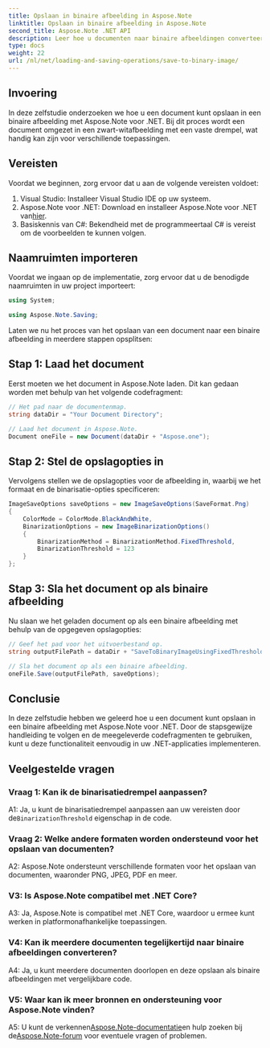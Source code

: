 ```yaml
---
title: Opslaan in binaire afbeelding in Aspose.Note
linktitle: Opslaan in binaire afbeelding in Aspose.Note
second_title: Aspose.Note .NET API
description: Leer hoe u documenten naar binaire afbeeldingen converteert met Aspose.Note voor .NET. Volg onze stapsgewijze handleiding voor een naadloze integratie.
type: docs
weight: 22
url: /nl/net/loading-and-saving-operations/save-to-binary-image/
---
```

## Invoering

In deze zelfstudie onderzoeken we hoe u een document kunt opslaan in een binaire afbeelding met Aspose.Note voor .NET. Bij dit proces wordt een document omgezet in een zwart-witafbeelding met een vaste drempel, wat handig kan zijn voor verschillende toepassingen.

## Vereisten

Voordat we beginnen, zorg ervoor dat u aan de volgende vereisten voldoet:

1. Visual Studio: Installeer Visual Studio IDE op uw systeem.
2.  Aspose.Note voor .NET: Download en installeer Aspose.Note voor .NET van[hier](https://releases.aspose.com/note/net/).
3. Basiskennis van C#: Bekendheid met de programmeertaal C# is vereist om de voorbeelden te kunnen volgen.

## Naamruimten importeren

Voordat we ingaan op de implementatie, zorg ervoor dat u de benodigde naamruimten in uw project importeert:

```csharp
using System;

using Aspose.Note.Saving;

```

Laten we nu het proces van het opslaan van een document naar een binaire afbeelding in meerdere stappen opsplitsen:

## Stap 1: Laad het document

Eerst moeten we het document in Aspose.Note laden. Dit kan gedaan worden met behulp van het volgende codefragment:

```csharp
// Het pad naar de documentenmap.
string dataDir = "Your Document Directory";

// Laad het document in Aspose.Note.
Document oneFile = new Document(dataDir + "Aspose.one");
```

## Stap 2: Stel de opslagopties in

Vervolgens stellen we de opslagopties voor de afbeelding in, waarbij we het formaat en de binarisatie-opties specificeren:

```csharp
ImageSaveOptions saveOptions = new ImageSaveOptions(SaveFormat.Png)
{
    ColorMode = ColorMode.BlackAndWhite,
    BinarizationOptions = new ImageBinarizationOptions()
    {
        BinarizationMethod = BinarizationMethod.FixedThreshold,
        BinarizationThreshold = 123
    }
};
```

## Stap 3: Sla het document op als binaire afbeelding

Nu slaan we het geladen document op als een binaire afbeelding met behulp van de opgegeven opslagopties:

```csharp
// Geef het pad voor het uitvoerbestand op.
string outputFilePath = dataDir + "SaveToBinaryImageUsingFixedThreshold_out.png";

// Sla het document op als een binaire afbeelding.
oneFile.Save(outputFilePath, saveOptions);
```

## Conclusie

In deze zelfstudie hebben we geleerd hoe u een document kunt opslaan in een binaire afbeelding met Aspose.Note voor .NET. Door de stapsgewijze handleiding te volgen en de meegeleverde codefragmenten te gebruiken, kunt u deze functionaliteit eenvoudig in uw .NET-applicaties implementeren.

## Veelgestelde vragen

### Vraag 1: Kan ik de binarisatiedrempel aanpassen?

 A1: Ja, u kunt de binarisatiedrempel aanpassen aan uw vereisten door de`BinarizationThreshold` eigenschap in de code.

### Vraag 2: Welke andere formaten worden ondersteund voor het opslaan van documenten?

A2: Aspose.Note ondersteunt verschillende formaten voor het opslaan van documenten, waaronder PNG, JPEG, PDF en meer.

### V3: Is Aspose.Note compatibel met .NET Core?

A3: Ja, Aspose.Note is compatibel met .NET Core, waardoor u ermee kunt werken in platformonafhankelijke toepassingen.

### V4: Kan ik meerdere documenten tegelijkertijd naar binaire afbeeldingen converteren?

A4: Ja, u kunt meerdere documenten doorlopen en deze opslaan als binaire afbeeldingen met vergelijkbare code.

### V5: Waar kan ik meer bronnen en ondersteuning voor Aspose.Note vinden?

 A5: U kunt de verkennen[Aspose.Note-documentatie](https://reference.aspose.com/note/net/)en hulp zoeken bij de[Aspose.Note-forum](https://forum.aspose.com/c/note/28) voor eventuele vragen of problemen.